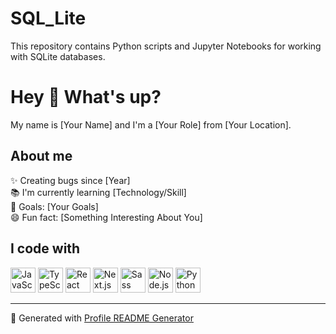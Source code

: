 # SQL_Lite
This repository contains Python scripts and Jupyter Notebooks for working with SQLite databases.

# Hey 👋 What's up?

My name is [Your Name] and I'm a [Your Role] from [Your Location].

## About me
✨ Creating bugs since [Year]  
📚 I'm currently learning [Technology/Skill]  
🎯 Goals: [Your Goals]  
😄 Fun fact: [Something Interesting About You]  

## I code with  
<p align="left">
  <img src="https://cdn.jsdelivr.net/gh/devicons/devicon/icons/javascript/javascript-original.svg" alt="JavaScript" width="40" height="40"/>
  <img src="https://cdn.jsdelivr.net/gh/devicons/devicon/icons/typescript/typescript-original.svg" alt="TypeScript" width="40" height="40"/>
  <img src="https://cdn.jsdelivr.net/gh/devicons/devicon/icons/react/react-original.svg" alt="React" width="40" height="40"/>
  <img src="https://cdn.jsdelivr.net/gh/devicons/devicon/icons/nextjs/nextjs-original.svg" alt="Next.js" width="40" height="40"/>
  <img src="https://cdn.jsdelivr.net/gh/devicons/devicon/icons/sass/sass-original.svg" alt="Sass" width="40" height="40"/>
  <img src="https://cdn.jsdelivr.net/gh/devicons/devicon/icons/nodejs/nodejs-original.svg" alt="Node.js" width="40" height="40"/>
  <img src="https://cdn.jsdelivr.net/gh/devicons/devicon/icons/python/python-original.svg" alt="Python" width="40" height="40"/>
</p>

---
🚀 Generated with [Profile README Generator](https://github.com/maurodesouza/profile-readme-generator)
